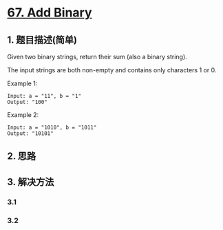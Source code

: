 # [67. Add Binary](https://leetcode-cn.com/problems/add-binary/)

## 1. 题目描述(简单)

Given two binary strings, return their sum (also a binary string).

The input strings are both non-empty and contains only characters 1 or 0.

Example 1:
```
Input: a = "11", b = "1"
Output: "100"
```
Example 2:
```
Input: a = "1010", b = "1011"
Output: "10101"
```

## 2. 思路

## 3. 解决方法

### 3.1

### 3.2

